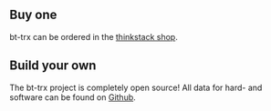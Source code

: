 ## Buy one

bt-trx can be ordered in the [thinkstack shop](https://shop.thinkstack.de).

## Build your own

The bt-trx project is completely open source! All data for hard- and software
can be found on [Github](https://github.com/bt-trx).
